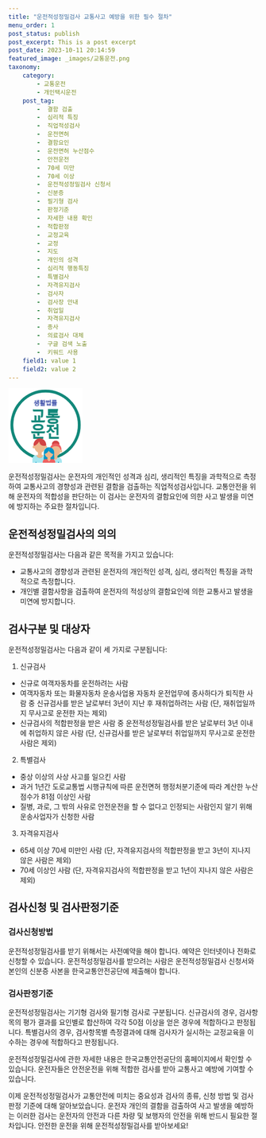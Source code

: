 ```yaml
---
title: "운전적성정밀검사 교통사고 예방을 위한 필수 절차"
menu_order: 1
post_status: publish
post_excerpt: This is a post excerpt
post_date: 2023-10-11 20:14:59
featured_image: _images/교통운전.png
taxonomy:
    category:
        - 교통운전
        - 개인택시운전
    post_tag:
        -  결함 검출
        -  심리적 특징
        -  직업적성검사
        -  운전면허
        -  결함요인
        -  운전면허 누산점수
        -  안전운전
        -  70세 미만
        -  70세 이상
        -  운전적성정밀검사 신청서
        -  신분증
        -  필기형 검사
        -  판정기준
        -  자세한 내용 확인
        -  적합판정
        -  교정교육
        -  교정
        -  지도
        -  개인의 성격
        -  심리적 행동특징
        -  특별검사
        -  자격유지검사
        -  검사자
        -  검사장 안내
        -  취업일
        -  자격유지검사
        -  종사
        -  의료검사 대체
        -  구글 검색 노출
        -  키워드 사용
    field1: value 1
    field2: value 2
---
```


![교통운전](/_images/교통운전.png)

운전적성정밀검사는 운전자의 개인적인 성격과 심리, 생리적인 특징을 과학적으로 측정하여 교통사고의 경향성과 관련된 결함을 검출하는 직업적성검사입니다. 교통안전을 위해 운전자의 적합성을 판단하는 이 검사는 운전자의 결함요인에 의한 사고 발생을 미연에 방지하는 주요한 절차입니다.

## 운전적성정밀검사의 의의

운전적성정밀검사는 다음과 같은 목적을 가지고 있습니다:
- 교통사고의 경향성과 관련된 운전자의 개인적인 성격, 심리, 생리적인 특징을 과학적으로 측정합니다.
- 개인별 결함사항을 검출하여 운전자의 적성상의 결함요인에 의한 교통사고 발생을 미연에 방지합니다.

## 검사구분 및 대상자

운전적성정밀검사는 다음과 같이 세 가지로 구분됩니다:

1. 신규검사
- 신규로 여객자동차를 운전하려는 사람
- 여객자동차 또는 화물자동차 운송사업용 자동차 운전업무에 종사하다가 퇴직한 사람 중 신규검사를 받은 날로부터 3년이 지난 후 재취업하려는 사람 (단, 재취업일까지 무사고로 운전한 자는 제외)
- 신규검사의 적합판정을 받은 사람 중 운전적성정밀검사를 받은 날로부터 3년 이내에 취업하지 않은 사람 (단, 신규검사를 받은 날로부터 취업일까지 무사고로 운전한 사람은 제외)

2. 특별검사
- 중상 이상의 사상 사고를 일으킨 사람
- 과거 1년간 도로교통법 시행규칙에 따른 운전면허 행정처분기준에 따라 계산한 누산점수가 81점 이상인 사람
- 질병, 과로, 그 밖의 사유로 안전운전을 할 수 없다고 인정되는 사람인지 알기 위해 운송사업자가 신청한 사람

3. 자격유지검사
- 65세 이상 70세 미만인 사람 (단, 자격유지검사의 적합판정을 받고 3년이 지나지 않은 사람은 제외)
- 70세 이상인 사람 (단, 자격유지검사의 적합판정을 받고 1년이 지나지 않은 사람은 제외)

## 검사신청 및 검사판정기준

### 검사신청방법
운전적성정밀검사를 받기 위해서는 사전예약을 해야 합니다. 예약은 인터넷이나 전화로 신청할 수 있습니다. 운전적성정밀검사를 받으려는 사람은 운전적성정밀검사 신청서와 본인의 신분증 사본을 한국교통안전공단에 제출해야 합니다.

### 검사판정기준
운전적성정밀검사는 기기형 검사와 필기형 검사로 구분됩니다. 신규검사의 경우, 검사항목의 평가 결과를 요인별로 합산하여 각각 50점 이상을 얻은 경우에 적합하다고 판정됩니다. 특별검사의 경우, 검사항목별 측정결과에 대해 검사자가 실시하는 교정교육을 이수하는 경우에 적합하다고 판정됩니다.

운전적성정밀검사에 관한 자세한 내용은 한국교통안전공단의 홈페이지에서 확인할 수 있습니다. 운전자들은 안전운전을 위해 적합한 검사를 받아 교통사고 예방에 기여할 수 있습니다.

이제 운전적성정밀검사가 교통안전에 미치는 중요성과 검사의 종류, 신청 방법 및 검사 판정 기준에 대해 알아보았습니다. 운전자 개인의 결함을 검출하여 사고 발생을 예방하는 이러한 검사는 운전자의 안전과 다른 차량 및 보행자의 안전을 위해 반드시 필요한 절차입니다. 안전한 운전을 위해 운전적성정밀검사를 받아보세요!


